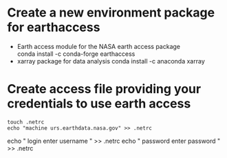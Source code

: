 # Create a new environment package for earthaccess
- Earth access module for the NASA earth access package  
	conda install -c conda-forge earthaccess
- xarray package for data analysis
	conda install -c anaconda xarray

# Create access file providing your credentials to use earth access 
	touch .netrc 
	echo "machine urs.earthdata.nasa.gov" >> .netrc 
  echo "  login enter username " >> .netrc
  echo "	password enter password " >> .netrc 

